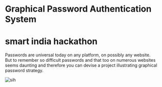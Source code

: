 # Graphical Password Authentication System
# smart india hackathon

Passwords are universal today on any platform, on possibly any website. But to remember so difficult passwords and that too on numerous websites seems daunting and therefore you can devise a project illustrating graphical password strategy.

![sih](https://user-images.githubusercontent.com/83345313/160280455-b388356b-e805-49f3-ba21-51db2731e671.jpeg)
